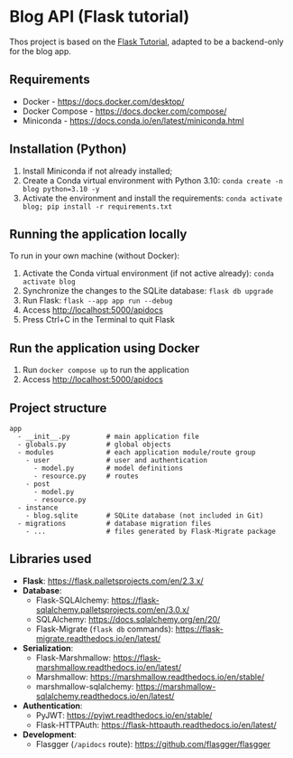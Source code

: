 # Blog API (Flask tutorial)

Thos project is based on the [Flask Tutorial](https://flask.palletsprojects.com/en/2.3.x/tutorial/),
adapted to be a backend-only for the blog app.

## Requirements

- Docker - <https://docs.docker.com/desktop/>
- Docker Compose - <https://docs.docker.com/compose/>
- Miniconda - <https://docs.conda.io/en/latest/miniconda.html>

## Installation (Python)

1. Install Miniconda if not already installed;
2. Create a Conda virtual environment with Python 3.10:
  `conda create -n blog python=3.10 -y`
3. Activate the environment and install the requirements:
   `conda activate blog; pip install -r requirements.txt`

## Running the application locally

To run in your own machine (without Docker):

1. Activate the Conda virtual environment (if not active already):
   `conda activate blog`
2. Synchronize the changes to the SQLite database: `flask db upgrade`
3. Run Flask: `flask --app app run --debug`
4. Access <http://localhost:5000/apidocs>
5. Press Ctrl+C in the Terminal to quit Flask

## Run the application using Docker

1. Run `docker compose up` to run the application
2. Access <http://localhost:5000/apidocs>

## Project structure

```plain
app
  - __init__.py         # main application file
  - globals.py          # global objects
  - modules             # each application module/route group
    - user              # user and authentication
      - model.py        # model definitions
      - resource.py     # routes
    - post
      - model.py
      - resource.py
  - instance
    - blog.sqlite       # SQLite database (not included in Git)
  - migrations          # database migration files
    - ...               # files generated by Flask-Migrate package
```

## Libraries used

- **Flask**: <https://flask.palletsprojects.com/en/2.3.x/>
- **Database**:
  - Flask-SQLAlchemy: <https://flask-sqlalchemy.palletsprojects.com/en/3.0.x/>
  - SQLAlchemy: <https://docs.sqlalchemy.org/en/20/>
  - Flask-Migrate (`flask db` commands): <https://flask-migrate.readthedocs.io/en/latest/>
- **Serialization**:
  - Flask-Marshmallow: <https://flask-marshmallow.readthedocs.io/en/latest/>
  - Marshmallow: <https://marshmallow.readthedocs.io/en/stable/>
  - marshmallow-sqlalchemy: <https://marshmallow-sqlalchemy.readthedocs.io/en/latest/>
- **Authentication**:
  - PyJWT: <https://pyjwt.readthedocs.io/en/stable/>
  - Flask-HTTPAuth: <https://flask-httpauth.readthedocs.io/en/latest/>
- **Development**:
  - Flasgger (`/apidocs` route): <https://github.com/flasgger/flasgger>
